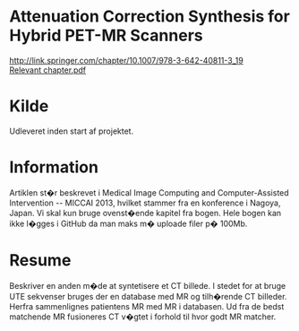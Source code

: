 <h1>
	Attenuation Correction Synthesis for Hybrid PET-MR Scanners
</h1>
<a href="http://link.springer.com/chapter/10.1007/978-3-642-40811-3_19">
	http://link.springer.com/chapter/10.1007/978-3-642-40811-3_19
</a><br />
<a href="Relevant chapter.pdf">
	Relevant chapter.pdf
</a>
<h1>
	Kilde
</h1>
<p>
	Udleveret inden start af projektet.
</p>
<h1>
	Information
</h1>
<p>
	Artiklen st�r beskrevet i Medical Image Computing and 
	Computer-Assisted Intervention -- MICCAI 2013, hvilket 
	stammer fra en konference i Nagoya, Japan. Vi skal kun 
	bruge ovenst�ende kapitel fra bogen. Hele bogen kan ikke
	l�gges i GitHub da man maks m� uploade filer p� 100Mb.
</p>
<h1>
	Resume
</h1>
<p>
	Beskriver en anden m�de at syntetisere et CT billede. I stedet
	for at bruge UTE sekvenser bruges der en database med MR og
	tilh�rende CT billeder. Herfra sammenlignes patientens MR med
	MR i databasen. Ud fra de bedst matchende MR fusioneres CT v�gtet
	i forhold til hvor godt MR matcher.
</p>
